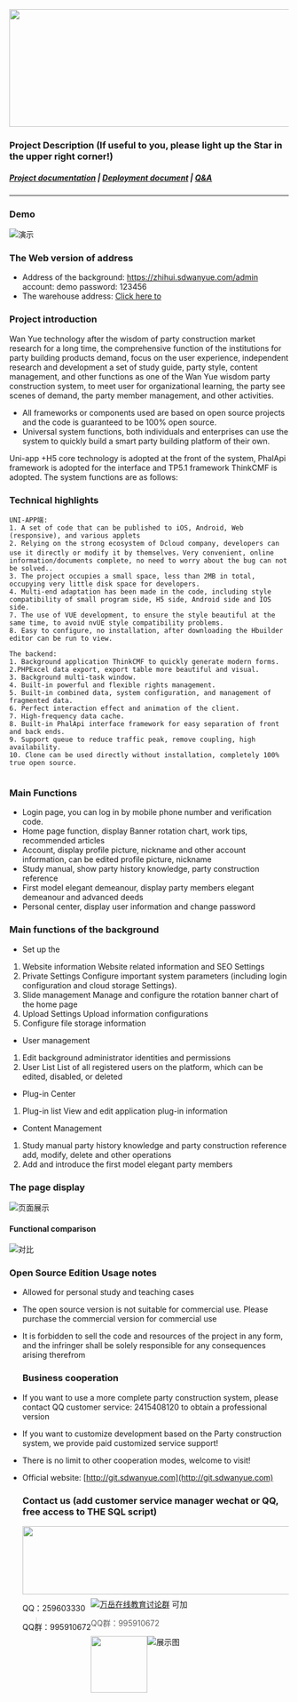 <div align=center><img src="https://images.gitee.com/uploads/images/2021/0602/173906_8033df4c_2242923.png" width="590" height="212"/></div>

### Project Description (If useful to you, please light up the Star in the upper right corner!)

##### <a target="_blank" href="http://doc.sdwanyue.com/wanyue_open_dangjian/2288362">Project documentation</a> | <a target="_blank" href="http://doc.sdwanyue.com/wanyue_open_dangjian/2288363">Deployment document</a> | <a target="_blank" href="http://doc.sdwanyue.com/wanyue_open_dangjian/2288739">Q&A</a> 

---

### Demo  

![演示](https://images.gitee.com/uploads/images/2021/0609/141714_dd5c9fac_2242923.png "1(2).png")

### The Web version of address
- Address of the background: <a target="_blank" href="https://zhihui.sdwanyue.com/admin">https://zhihui.sdwanyue.com/admin</a> account: demo password: 123456
- The warehouse address: <a target="_blank" href="https://gitee.com/WanYueKeJi/wanyue_dangjian">Click here to</a> 
    
### Project introduction
Wan Yue technology after the wisdom of party construction market research for a long time, the comprehensive function of the institutions for party building products demand, focus on the user experience, independent research and development a set of study guide, party style, content management, and other functions as one of the Wan Yue wisdom party construction system, to meet user for organizational learning, the party see scenes of demand, the party member management, and other activities.
* All frameworks or components used are based on open source projects and the code is guaranteed to be 100% open source.
* Universal system functions, both individuals and enterprises can use the system to quickly build a smart party building platform of their own.

Uni-app +H5 core technology is adopted at the front of the system, PhalApi framework is adopted for the interface and TP5.1 framework ThinkCMF is adopted. The system functions are as follows:

### Technical highlights
```
UNI-APP端:
1. A set of code that can be published to iOS, Android, Web (responsive), and various applets
2. Relying on the strong ecosystem of Dcloud company, developers can use it directly or modify it by themselves，Very convenient, online information/documents complete, no need to worry about the bug can not be solved..
3. The project occupies a small space, less than 2MB in total, occupying very little disk space for developers.
4. Multi-end adaptation has been made in the code, including style compatibility of small program side, H5 side, Android side and IOS side.
7. The use of VUE development, to ensure the style beautiful at the same time, to avoid nvUE style compatibility problems.
8. Easy to configure, no installation, after downloading the Hbuilder editor can be run to view.
    
The backend:
1. Background application ThinkCMF to quickly generate modern forms.
2.PHPExcel data export, export table more beautiful and visual.
3. Background multi-task window.
4. Built-in powerful and flexible rights management.
5. Built-in combined data, system configuration, and management of fragmented data.
6. Perfect interaction effect and animation of the client.
7. High-frequency data cache.
8. Built-in PhalApi interface framework for easy separation of front and back ends.
9. Support queue to reduce traffic peak, remove coupling, high availability.
10. Clone can be used directly without installation, completely 100% true open source.
     
```
 
 ### Main Functions

* Login page, you can log in by mobile phone number and verification code.
* Home page function, display Banner rotation chart, work tips, recommended articles
* Account, display profile picture, nickname and other account information, can be edited profile picture, nickname
* Study manual, show party history knowledge, party construction reference
* First model elegant demeanour, display party members elegant demeanour and advanced deeds
* Personal center, display user information and change password
 

### Main functions of the background
* Set up the
  
1. Website information Website related information and SEO Settings
2. Private Settings Configure important system parameters (including login configuration and cloud storage Settings).
3. Slide management Manage and configure the rotation banner chart of the home page
4. Upload Settings Upload information configurations
5. Configure file storage information

* User management

1. Edit background administrator identities and permissions
2. User List List of all registered users on the platform, which can be edited, disabled, or deleted


* Plug-in Center

1. Plug-in list View and edit application plug-in information

* Content Management

1. Study manual party history knowledge and party construction reference add, modify, delete and other operations
2. Add and introduce the first model elegant party members
  
  ### The page display
 ![页面展示](https://images.gitee.com/uploads/images/2021/0602/174037_b8635057_2242923.jpeg "1.jpg")
 
  #### Functional comparison
   ![对比](https://images.gitee.com/uploads/images/2021/0603/095505_730807d0_2242923.png "功能对比4(2).png")
  
   ### Open Source Edition Usage notes
    
* Allowed for personal study and teaching cases

* The open source version is not suitable for commercial use. Please purchase the commercial version for commercial use

* It is forbidden to sell the code and resources of the project in any form, and the infringer shall be solely responsible for any consequences arising therefrom
  
  ### Business cooperation
* If you want to use a more complete party construction system, please contact QQ customer service: 2415408120 to obtain a professional version
* If you want to customize development based on the Party construction system, we provide paid customized service support!
* There is no limit to other cooperation modes, welcome to visit!
* Official website: [http://git.sdwanyue.com](http://git.sdwanyue.com)
                  
    
  ### Contact us (add customer service manager wechat or QQ, free access to THE SQL script)
  
  <div style='height: 130px'>
      <img class="kefu_weixin" style="float:left;" src="https://images.gitee.com/uploads/images/2021/0317/105917_b29af80c_8543696.png" width="602" height="123"/>
      <div style="float:left;">
          <p>QQ：259603330</p>
          <p>QQ群：995910672</p>
      </div>
  </div>
  <a target="_blank" href="https://qm.qq.com/cgi-bin/qm/qr?k=JShAyXeoKqg2lWFEUSElxELImhjeMG4y&jump_from=webapi"><img border="0" src="https://images.gitee.com/uploads/images/2021/0317/100424_072ee536_8543696.png" alt="万岳在线教育讨论群" title="万岳在线教育讨论群"></a> 可加
  
  > QQ群：995910672
  
 <img class="kefu_weixin" style="float:left;" src="https://images.gitee.com/uploads/images/2021/0524/181101_c6bda503_2242923.jpeg" width="102" height="102"/>
  



![展示图](https://images.gitee.com/uploads/images/2021/0317/105811_baa6ef78_8543696.png "公众号.png")

